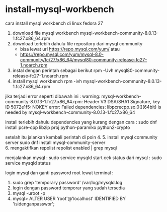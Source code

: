 # install-mysql-workbench
cara install mysql workbench di linux fedora 27

1. download file mysql workbench
   mysql-workbench-community-8.0.13-1.fc27.x86_64.rpm
2. download terlebih dahulu file repository dari mysql community
   - bisa lewat url https://repo.mysql.com/yum/ atau
   - https://repo.mysql.com/yum/mysql-8.0-community/fc/27/x86_64/mysql80-community-release-fc27-1.noarch.rpm
3. instal dengan perintah sebagai berikut
   rpm -Uvh mysql80-community-release-fc27-1.noarch.rpm
4. install mysql workbench
   rpm -ivh mysql-workbench-community-8.0.13-1.fc27.x86_64.rpm
   
jika terjadi error seperti dibawah ini :
warning: mysql-workbench-community-8.0.13-1.fc27.x86_64.rpm: Header V3 DSA/SHA1 Signature, key ID 5072e1f5: NOKEY
error: Failed dependencies:
     libpcrecpp.so.0()(64bit) is needed by mysql-workbench-community-8.0.13-1.fc27.x86_64
     
install terlebih dahulu dependencies yang kurang dengan cara :
sudo dnf install pcre-cpp libzip proj python-paramiko python2-crypto

setelah itu jalankan kembali perintah di poin 4.
5. install mysql community server
   sudo dnf install mysql-community-server   
6. mengaktifkan repolist
   repolist enabled | grep mysql
   
menjalankan mysql : sudo service mysqld start
cek status dari mysql : sudo service mysqld status

login mysql dan ganti password root lewat terminal :
1. sudo grep 'temporary password' /var/log/mysqld.log
2. login dengan password temporar yang sudah tersedia
3. mysql -uroot -p
4. mysql> ALTER USER 'root'@'localhost' IDENTIFIED BY 'isidenganpasswor';

